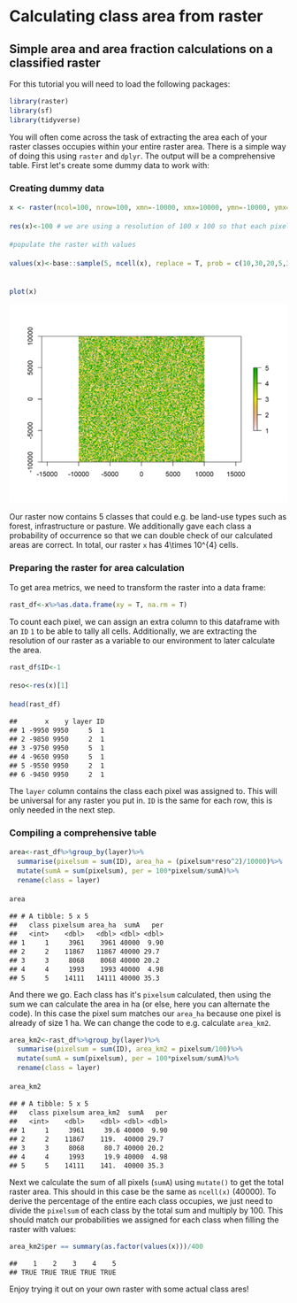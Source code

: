 # Calculating class area from raster



## Simple area and area fraction calculations on a classified raster

For this tutorial you will need to load the following packages:


```r
library(raster)
library(sf)
library(tidyverse)
```

You will often come across the task of extracting the area each of your raster classes occupies within your entire raster area. There is a simple way of doing this using `raster` and `dplyr`. The output will be a comprehensive table. First let's create some dummy data to work with:

### Creating dummy data


```r
x <- raster(ncol=100, nrow=100, xmn=-10000, xmx=10000, ymn=-10000, ymx=10000)

res(x)<-100 # we are using a resolution of 100 x 100 so that each pixel is 1ha in size

#populate the raster with values

values(x)<-base::sample(5, ncell(x), replace = T, prob = c(10,30,20,5,35))


plot(x)
```

<img src="05-calculating_raster_class_area_files/figure-html/unnamed-chunk-2-1.png" width="672" />

Our raster now contains 5 classes that could e.g. be land-use types such as forest, infrastructure or pasture. We additionally gave each class a probability of occurrence so that we can double check of our calculated areas are correct. In total, our raster `x` has 4\times 10^{4} cells.

### Preparing the raster for area calculation

To get area metrics, we need to transform the raster into a data frame:


```r
rast_df<-x%>%as.data.frame(xy = T, na.rm = T)
```

To count each pixel, we can assign an extra column to this dataframe with an `ID` `1` to be able to tally all cells. Additionally, we are extracting the resolution of our raster as a variable to our environment to later calculate the area.


```r
rast_df$ID<-1

reso<-res(x)[1]

head(rast_df)
```

```
##       x    y layer ID
## 1 -9950 9950     5  1
## 2 -9850 9950     2  1
## 3 -9750 9950     5  1
## 4 -9650 9950     5  1
## 5 -9550 9950     2  1
## 6 -9450 9950     2  1
```

The `layer` column contains the class each pixel was assigned to. This will be universal for any raster you put in. `ID` is the same for each row, this is only needed in the next step.

### Compiling a comprehensive table


```r
area<-rast_df%>%group_by(layer)%>%
  summarise(pixelsum = sum(ID), area_ha = (pixelsum*reso^2)/10000)%>%
  mutate(sumA = sum(pixelsum), per = 100*pixelsum/sumA)%>%
  rename(class = layer)

area
```

```
## # A tibble: 5 x 5
##   class pixelsum area_ha  sumA   per
##   <int>    <dbl>   <dbl> <dbl> <dbl>
## 1     1     3961    3961 40000  9.90
## 2     2    11867   11867 40000 29.7 
## 3     3     8068    8068 40000 20.2 
## 4     4     1993    1993 40000  4.98
## 5     5    14111   14111 40000 35.3
```

And there we go. Each class has it's `pixelsum` calculated, then using the sum we can calculate the area in ha (or else, here you can alternate the code). In this case the pixel sum matches our `area_ha` because one pixel is already of size 1 ha. We can change the code to e.g. calculate `area_km2`.


```r
area_km2<-rast_df%>%group_by(layer)%>%
  summarise(pixelsum = sum(ID), area_km2 = pixelsum/100)%>%
  mutate(sumA = sum(pixelsum), per = 100*pixelsum/sumA)%>%
  rename(class = layer)

area_km2
```

```
## # A tibble: 5 x 5
##   class pixelsum area_km2  sumA   per
##   <int>    <dbl>    <dbl> <dbl> <dbl>
## 1     1     3961     39.6 40000  9.90
## 2     2    11867    119.  40000 29.7 
## 3     3     8068     80.7 40000 20.2 
## 4     4     1993     19.9 40000  4.98
## 5     5    14111    141.  40000 35.3
```

Next we calculate the sum of all pixels (`sumA`) using `mutate()` to get the total raster area. This should in this case be the same as `ncell(x)` (40000). To derive the percentage of the entire each class occupies, we just need to divide the `pixelsum` of each class by the total sum and multiply by 100. This should match our probabilities we assigned for each class when filling the raster with values:


```r
area_km2$per == summary(as.factor(values(x)))/400
```

```
##    1    2    3    4    5 
## TRUE TRUE TRUE TRUE TRUE
```

Enjoy trying it out on your own raster with some actual class ares!

